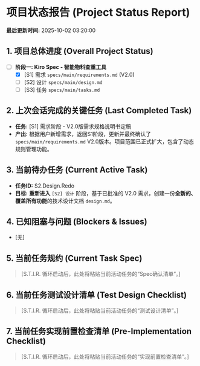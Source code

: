 # 项目状态报告 (Project Status Report)

**最后更新时间:** 2025-10-02 03:20:00

## 1. 项目总体进度 (Overall Project Status)

- [ ] **阶段一: Kiro Spec - 智能物料查重工具**
  - [x] [S1] 需求 `specs/main/requirements.md` (V2.0)
  - [ ] [S2] 设计 `specs/main/design.md`
  - [ ] [S3] 任务 `specs/main/tasks.md`

## 2. 上次会话完成的关键任务 (Last Completed Task)

- **任务:** [S1] 需求阶段 - V2.0版需求规格说明书定稿
- **产出:** 根据用户新增需求，返回S1阶段，更新并最终确认了 `specs/main/requirements.md` V2.0版本。项目范围已正式扩大，包含了动态规则管理功能。

## 3. 当前待办任务 (Current Active Task)

- **任务ID:** S2.Design.Redo
- **目标:** **重新进入** `[S2] 设计` 阶段，基于已批准的 V2.0 需求，创建一份**全新的、覆盖所有功能**的技术设计文档 `design.md`。

## 4. 已知阻塞与问题 (Blockers & Issues)

- [无]

## 5. 当前任务规约 (Current Task Spec)
> [S.T.I.R. 循环启动后，此处将粘贴当前活动任务的“Spec确认清单”。]

## 6. 当前任务测试设计清单 (Test Design Checklist)
> [S.T.I.R. 循环启动后，此处将粘贴当前活动任务的“测试设计清单”。]

## 7. 当前任务实现前置检查清单 (Pre-Implementation Checklist)
> [S.T.I.R. 循环启动后，此处将粘贴当前活动任务的“实现前置检查清单”。]